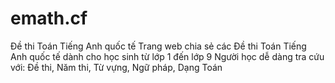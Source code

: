 # emath.cf

Đề thi Toán Tiếng Anh quốc tế
Trang web chia sẻ các Đề thi Toán Tiếng Anh quốc tế dành cho học sinh từ lớp 1 đến lớp 9
Người học dễ dàng tra cứu với: Đề thi, Năm thi, Từ vựng, Ngữ pháp, Dạng Toán
